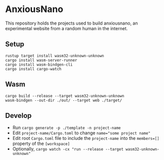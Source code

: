 # AnxiousNano

This repository holds the projects used to build anxiousnano, an experimental website from a random human in the internet.

## Setup

```shell
rustup target install wasm32-unknown-unknown
cargo install wasm-server-runner
cargo install wasm-bindgen-cli
cargo install cargo-watch
```

## Wasm

```shell
cargo build --release --target wasm32-unknown-unknown
wasm-bindgen --out-dir ./out/ --target web ./target/
```

## Develop

- Run `cargo generate -p ./template -n project-name`
- Edit `project-name/Cargo.toml` to change `name="some project name"`
- Edit root `Cargo.toml` file to include the `project-name` into the `members=[]` property of the `[workspace]`
- Optionally, `cargo watch -cx "run --release --target wasm32-unknown-unknown"`
